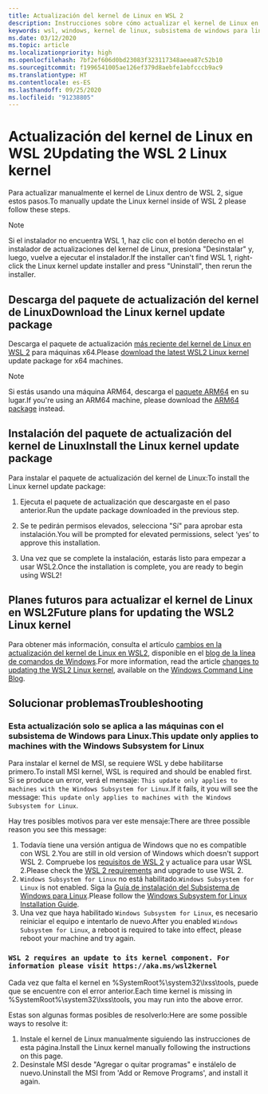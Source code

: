 ```yaml
---
title: Actualización del kernel de Linux en WSL 2
description: Instrucciones sobre cómo actualizar el kernel de Linux en WSL 2 manualmente
keywords: wsl, windows, kernel de linux, subsistema de windows para linux, kernel
ms.date: 03/12/2020
ms.topic: article
ms.localizationpriority: high
ms.openlocfilehash: 7bf2ef606d0bd23083f323117348aeea87c52b10
ms.sourcegitcommit: f1996541005ae126ef379d8aebfe1abfcccb9ac9
ms.translationtype: HT
ms.contentlocale: es-ES
ms.lasthandoff: 09/25/2020
ms.locfileid: "91238805"
---
```

# <a name="updating-the-wsl-2-linux-kernel"></a><span data-ttu-id="0ea96-104">Actualización del kernel de Linux en WSL 2</span><span class="sxs-lookup"><span data-stu-id="0ea96-104">Updating the WSL 2 Linux kernel</span></span>

<span data-ttu-id="0ea96-105">Para actualizar manualmente el kernel de Linux dentro de WSL 2, sigue estos pasos.</span><span class="sxs-lookup"><span data-stu-id="0ea96-105">To manually update the Linux kernel inside of WSL 2 please follow these steps.</span></span>

> [!NOTE] 
> <span data-ttu-id="0ea96-106">Si el instalador no encuentra WSL 1, haz clic con el botón derecho en el instalador de actualizaciones del kernel de Linux, presiona "Desinstalar" y, luego, vuelve a ejecutar el instalador.</span><span class="sxs-lookup"><span data-stu-id="0ea96-106">If the installer can't find WSL 1, right-click the Linux kernel update installer and press "Uninstall", then rerun the installer.</span></span>

## <a name="download-the-linux-kernel-update-package"></a><span data-ttu-id="0ea96-107">Descarga del paquete de actualización del kernel de Linux</span><span class="sxs-lookup"><span data-stu-id="0ea96-107">Download the Linux kernel update package</span></span>

<span data-ttu-id="0ea96-108">Descarga el paquete de actualización [más reciente del kernel de Linux en WSL 2](https://wslstorestorage.blob.core.windows.net/wslblob/wsl_update_x64.msi) para máquinas x64.</span><span class="sxs-lookup"><span data-stu-id="0ea96-108">Please [download the latest WSL2 Linux kernel](https://wslstorestorage.blob.core.windows.net/wslblob/wsl_update_x64.msi) update package for x64 machines.</span></span>

> [!NOTE]
> <span data-ttu-id="0ea96-109">Si estás usando una máquina ARM64, descarga el [paquete ARM64](https://wslstorestorage.blob.core.windows.net/wslblob/wsl_update_arm64.msi) en su lugar.</span><span class="sxs-lookup"><span data-stu-id="0ea96-109">If you're using an ARM64 machine, please download the [ARM64 package](https://wslstorestorage.blob.core.windows.net/wslblob/wsl_update_arm64.msi) instead.</span></span>

## <a name="install-the-linux-kernel-update-package"></a><span data-ttu-id="0ea96-110">Instalación del paquete de actualización del kernel de Linux</span><span class="sxs-lookup"><span data-stu-id="0ea96-110">Install the Linux kernel update package</span></span>

<span data-ttu-id="0ea96-111">Para instalar el paquete de actualización del kernel de Linux:</span><span class="sxs-lookup"><span data-stu-id="0ea96-111">To install the Linux kernel update package:</span></span>

  1. <span data-ttu-id="0ea96-112">Ejecuta el paquete de actualización que descargaste en el paso anterior.</span><span class="sxs-lookup"><span data-stu-id="0ea96-112">Run the update package downloaded in the previous step.</span></span>

  2. <span data-ttu-id="0ea96-113">Se te pedirán permisos elevados, selecciona "Sí" para aprobar esta instalación.</span><span class="sxs-lookup"><span data-stu-id="0ea96-113">You will be prompted for elevated permissions, select ‘yes’ to approve this installation.</span></span>

  3. <span data-ttu-id="0ea96-114">Una vez que se complete la instalación, estarás listo para empezar a usar WSL2.</span><span class="sxs-lookup"><span data-stu-id="0ea96-114">Once the installation is complete, you are ready to begin using WSL2!</span></span>

## <a name="future-plans-for-updating-the-wsl2-linux-kernel"></a><span data-ttu-id="0ea96-115">Planes futuros para actualizar el kernel de Linux en WSL2</span><span class="sxs-lookup"><span data-stu-id="0ea96-115">Future plans for updating the WSL2 Linux kernel</span></span>

<span data-ttu-id="0ea96-116">Para obtener más información, consulta el artículo [cambios en la actualización del kernel de Linux en WSL2](https://devblogs.microsoft.com/commandline/wsl2-will-be-generally-available-in-windows-10-version-2004), disponible en el [blog de la línea de comandos de Windows](https://aka.ms/cliblog).</span><span class="sxs-lookup"><span data-stu-id="0ea96-116">For more information, read the article [changes to updating the WSL2 Linux kernel](https://devblogs.microsoft.com/commandline/wsl2-will-be-generally-available-in-windows-10-version-2004), available on the [Windows Command Line Blog](https://aka.ms/cliblog).</span></span>

## <a name="troubleshooting"></a><span data-ttu-id="0ea96-117">Solucionar problemas</span><span class="sxs-lookup"><span data-stu-id="0ea96-117">Troubleshooting</span></span>

### <a name="this-update-only-applies-to-machines-with-the-windows-subsystem-for-linux"></a><span data-ttu-id="0ea96-118">Esta actualización solo se aplica a las máquinas con el subsistema de Windows para Linux.</span><span class="sxs-lookup"><span data-stu-id="0ea96-118">This update only applies to machines with the Windows Subsystem for Linux</span></span>
<span data-ttu-id="0ea96-119">Para instalar el kernel de MSI, se requiere WSL y debe habilitarse primero.</span><span class="sxs-lookup"><span data-stu-id="0ea96-119">To install MSI kernel, WSL is required and should be enabled first.</span></span> <span data-ttu-id="0ea96-120">Si se produce un error, verá el mensaje: `This update only applies to machines with the Windows Subsystem for Linux`.</span><span class="sxs-lookup"><span data-stu-id="0ea96-120">If it fails, it you will see the message: `This update only applies to machines with the Windows Subsystem for Linux`.</span></span> 

<span data-ttu-id="0ea96-121">Hay tres posibles motivos para ver este mensaje:</span><span class="sxs-lookup"><span data-stu-id="0ea96-121">There are three possible reason you see this message:</span></span>

1. <span data-ttu-id="0ea96-122">Todavía tiene una versión antigua de Windows que no es compatible con WSL 2.</span><span class="sxs-lookup"><span data-stu-id="0ea96-122">You are still in old version of Windows which doesn't support WSL 2.</span></span> <span data-ttu-id="0ea96-123">Compruebe los [requisitos de WSL 2](https://docs.microsoft.com/windows/wsl/install-win10#update-to-wsl-2) y actualice para usar WSL 2.</span><span class="sxs-lookup"><span data-stu-id="0ea96-123">Please check the [WSL 2 requirements](https://docs.microsoft.com/windows/wsl/install-win10#update-to-wsl-2) and upgrade to use WSL 2.</span></span> 
2. <span data-ttu-id="0ea96-124">`Windows Subsystem for Linux` no está habilitado.</span><span class="sxs-lookup"><span data-stu-id="0ea96-124">`Windows Subsystem for Linux` is not enabled.</span></span> <span data-ttu-id="0ea96-125">Siga la [Guía de instalación del Subsistema de Windows para Linux](https://docs.microsoft.com/windows/wsl/install-win10).</span><span class="sxs-lookup"><span data-stu-id="0ea96-125">Please follow the [Windows Subsystem for Linux Installation Guide](https://docs.microsoft.com/windows/wsl/install-win10).</span></span>
3. <span data-ttu-id="0ea96-126">Una vez que haya habilitado `Windows Subsystem for Linux`, es necesario reiniciar el equipo e intentarlo de nuevo.</span><span class="sxs-lookup"><span data-stu-id="0ea96-126">After you enabled `Windows Subsystem for Linux`, a reboot is required to take into effect, please reboot your machine and try again.</span></span>

### `WSL 2 requires an update to its kernel component. For information please visit https://aka.ms/wsl2kernel`

<span data-ttu-id="0ea96-127">Cada vez que falta el kernel en %SystemRoot%\system32\lxss\tools\, puede que se encuentre con el error anterior.</span><span class="sxs-lookup"><span data-stu-id="0ea96-127">Each time kernel is missing in %SystemRoot%\system32\lxss\tools\, you may run into the above error.</span></span>

<span data-ttu-id="0ea96-128">Estas son algunas formas posibles de resolverlo:</span><span class="sxs-lookup"><span data-stu-id="0ea96-128">Here are some possible ways to resolve it:</span></span>

1. <span data-ttu-id="0ea96-129">Instale el kernel de Linux manualmente siguiendo las instrucciones de esta página.</span><span class="sxs-lookup"><span data-stu-id="0ea96-129">Install the Linux kernel manually following the instructions on this page.</span></span>
2. <span data-ttu-id="0ea96-130">Desinstale MSI desde "Agregar o quitar programas" e instálelo de nuevo.</span><span class="sxs-lookup"><span data-stu-id="0ea96-130">Uninstall the MSI from 'Add or Remove Programs', and install it again.</span></span>